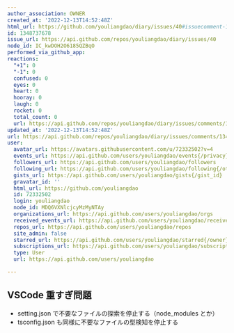 ```yaml
---
author_association: OWNER
created_at: '2022-12-13T14:52:48Z'
html_url: https://github.com/youliangdao/diary/issues/40#issuecomment-1348737678
id: 1348737678
issue_url: https://api.github.com/repos/youliangdao/diary/issues/40
node_id: IC_kwDOH2O6185QZBqO
performed_via_github_app: 
reactions:
  "+1": 0
  "-1": 0
  confused: 0
  eyes: 0
  heart: 0
  hooray: 0
  laugh: 0
  rocket: 0
  total_count: 0
  url: https://api.github.com/repos/youliangdao/diary/issues/comments/1348737678/reactions
updated_at: '2022-12-13T14:52:48Z'
url: https://api.github.com/repos/youliangdao/diary/issues/comments/1348737678
user:
  avatar_url: https://avatars.githubusercontent.com/u/72332502?v=4
  events_url: https://api.github.com/users/youliangdao/events{/privacy}
  followers_url: https://api.github.com/users/youliangdao/followers
  following_url: https://api.github.com/users/youliangdao/following{/other_user}
  gists_url: https://api.github.com/users/youliangdao/gists{/gist_id}
  gravatar_id: ''
  html_url: https://github.com/youliangdao
  id: 72332502
  login: youliangdao
  node_id: MDQ6VXNlcjcyMzMyNTAy
  organizations_url: https://api.github.com/users/youliangdao/orgs
  received_events_url: https://api.github.com/users/youliangdao/received_events
  repos_url: https://api.github.com/users/youliangdao/repos
  site_admin: false
  starred_url: https://api.github.com/users/youliangdao/starred{/owner}{/repo}
  subscriptions_url: https://api.github.com/users/youliangdao/subscriptions
  type: User
  url: https://api.github.com/users/youliangdao

---
```

## VSCode 重すぎ問題

- setting.json で不要なファイルの探索を停止する（node_modules とか）
- tsconfig.json も同様に不要なファイルの型検知を停止する

